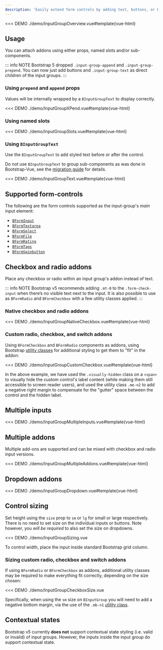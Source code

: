 ```yaml
---
description: 'Easily extend form controls by adding text, buttons, or button groups on either side of textual inputs.'
---
```


<<< DEMO ./demo/InputGroupOverview.vue#template{vue-html}

## Usage

You can attach addons using either props, named slots and/or sub-components.

::: info NOTE
Bootstrap 5 dropped `.input-group-append` and `.input-group-prepend`. You can now just add buttons and `.input-group-text` as direct children of the input groups.
:::

### Using `prepend` and `append` props

Values will be internally wrapped by a `BInputGroupText` to display correctly.

<<< DEMO ./demo/InputGroupXPend.vue#template{vue-html}

### Using named slots

<<< DEMO ./demo/InputGroupSlots.vue#template{vue-html}

### Using `BInputGroupText`

Use the `BInputGroupText` to add styled text before or after the control.

Do not use `BInputGroupText` to group sub-components as was done in Bootstrap-Vue, see the
[migration guide](/docs/migration-guide#binputgroup) for details.

<<< DEMO ./demo/InputGroupText.vue#template{vue-html}

## Supported form-controls

The following are the form controls supported as the input-group's _main_ input element:

- [`BFormInput`](/docs/components/form-input)
- [`BFormTextarea`](/docs/components/form-textarea)
- [`BFormSelect`](/docs/components/form-select)
- [`BFormFile`](/docs/components/form-file)
- [`BFormRating`](/docs/components/form-rating) <NotYetImplemented />
- [`BFormTags`](/docs/components/form-tags)
- [`BFormSpinbutton`](/docs/components/form-spinbutton)

## Checkbox and radio addons

Place any checkbox or radio within an input group's addon instead of text.

::: info NOTE
Bootstrap v5 recommends adding `.mt-0` to the `.form-check-input` when there’s no visible text next to the input.
It is also possible to use as `BFormRadio` and `BFormCheckbox` with a few utility
classes applied.
:::

### Native checkbox and radio addons

<<< DEMO ./demo/InputGroupNativeCheckbox.vue#template{vue-html}

### Custom radio, checkbox, and switch addons

Using `BFormCheckbox` and `BFormRadio` components as addons, using Bootstrap
[utility classes](/docs/reference/utility-classes) for additional styling to get them to "fit" in
the addon:

<<< DEMO ./demo/InputGroupCustomCheckbox.vue#template{vue-html}

In the above example, we have used the `.visually-hidden` class on a `<span>` to visually hide the custom
control's label content (while making them still accessible to screen reader users), and used the
utility class `.me-n2` to add a negative right margin to compensate for the "gutter" space between
the control and the hidden label.

## Multiple inputs

<<< DEMO ./demo/InputGroupMultipleInputs.vue#template{vue-html}

## Multiple addons

Multiple add-ons are supported and can be mixed with checkbox and radio input versions.

<<< DEMO ./demo/InputGroupMultipleAddons.vue#template{vue-html}

## Dropdown addons

<<< DEMO ./demo/InputGroupDropdown.vue#template{vue-html}

## Control sizing

Set height using the `size` prop to `sm` or `lg` for small or large respectively. There is no need
to set size on the individual inputs or buttons. Note however, you _will be required_ to also set
the size on dropdowns.

<<< DEMO ./demo/InputGroupSizing.vue

To control width, place the input inside standard Bootstrap grid column.

### Sizing custom radio, checkbox and switch addons

If using `BFormRadio` or `BFormCheckbox` as addons, additional utility classes may be
required to make everything fit correctly, depending on the size chosen:

<<< DEMO ./demo/InputGroupCheckboxSize.vue

Specifically, when using the `sm` size on `BInputGroup` you will need to add a negative bottom
margin, via the use of the `.mb-n1` [utility class](/docs/reference/utility-classes).

## Contextual states

Bootstrap v5 currently **does not** support contextual state styling (i.e. valid or invalid) of
input groups. However, the inputs inside the input group do support contextual state.

<ComponentReference :data="data" />

<script setup lang="ts">
import {data} from '../../data/components/inputGroup.data'
</script>
